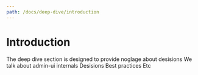 ```yaml
---
path: /docs/deep-dive/introduction
---
```


# Introduction

The deep dive section is designed to provide noglage about desisions
We talk about admin-ui internals
Desisions
Best practices
Etc

